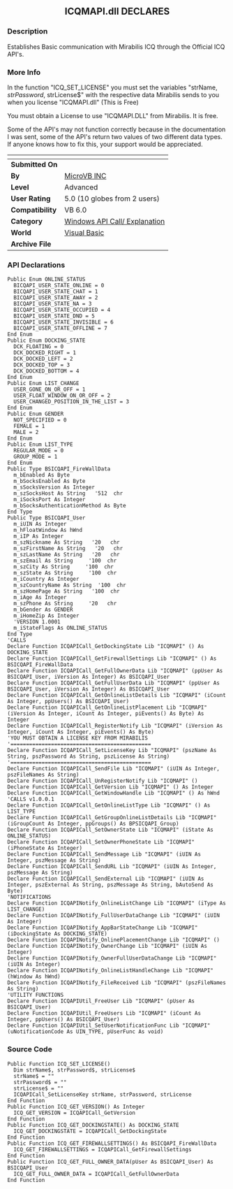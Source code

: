 ﻿<div align="center">

## ICQMAPI\.dll DECLARES


</div>

### Description

Establishes Basic communication with Mirabilis ICQ through the Official ICQ API's.
 
### More Info
 
In the function "ICQ_SET_LICENSE" you must set the variables "strName$, strPassword$, strLicense$" with the respective data Mirabilis sends to you when you license "ICQMAPI.dll" (This is Free)

You must obtain a License to use "ICQMAPI.DLL" from Mirabilis. It is free.

Some of the API's may not function correctly because in the documentation I was sent, some of the API's return two values of two different data types. If anyone knows how to fix this, your support would be appreciated.


<span>             |<span>
---                |---
**Submitted On**   |
**By**             |[MicroVB INC](https://github.com/Planet-Source-Code/PSCIndex/blob/master/ByAuthor/microvb-inc.md)
**Level**          |Advanced
**User Rating**    |5.0 (10 globes from 2 users)
**Compatibility**  |VB 6\.0
**Category**       |[Windows API Call/ Explanation](https://github.com/Planet-Source-Code/PSCIndex/blob/master/ByCategory/windows-api-call-explanation__1-39.md)
**World**          |[Visual Basic](https://github.com/Planet-Source-Code/PSCIndex/blob/master/ByWorld/visual-basic.md)
**Archive File**   |[](https://github.com/Planet-Source-Code/microvb-inc-icqmapi-dll-declares__1-12359/archive/master.zip)

### API Declarations

```
Public Enum ONLINE_STATUS
  BICQAPI_USER_STATE_ONLINE = 0
  BICQAPI_USER_STATE_CHAT = 1
  BICQAPI_USER_STATE_AWAY = 2
  BICQAPI_USER_STATE_NA = 3
  BICQAPI_USER_STATE_OCCUPIED = 4
  BICQAPI_USER_STATE_DND = 5
  BICQAPI_USER_STATE_INVISIBLE = 6
  BICQAPI_USER_STATE_OFFLINE = 7
End Enum
Public Enum DOCKING_STATE
  DCK_FLOATING = 0
  DCK_DOCKED_RIGHT = 1
  DCK_DOCKED_LEFT = 2
  DCK_DOCKED_TOP = 3
  DCK_DOCKED_BOTTOM = 4
End Enum
Public Enum LIST_CHANGE
  USER_GONE_ON_OR_OFF = 1
  USER_FLOAT_WINDOW_ON_OR_OFF = 2
  USER_CHANGED_POSITION_IN_THE_LIST = 3
End Enum
Public Enum GENDER
  NOT_SPECIFIED = 0
  FEMALE = 1
  MALE = 2
End Enum
Public Enum LIST_TYPE
  REGULAR_MODE = 0
  GROUP_MODE = 1
End Enum
Public Type BSICQAPI_FireWallData
  m_bEnabled As Byte
  m_bSocksEnabled As Byte
  m_sSocksVersion As Integer
  m_szSocksHost As String   '512  chr
  m_iSocksPort As Integer
  m_bSocksAuthenticationMethod As Byte
End Type
Public Type BSICQAPI_User
  m_iUIN As Integer
  m_hFloatWindow As hWnd
  m_iIP As Integer
  m_szNickname As String   '20   chr
  m_szFirstName As String   '20   chr
  m_szLastName As String   '20   chr
  m_szEmail As String     '100  chr
  m_szCity As String     '100  chr
  m_szState As String     '100  chr
  m_iCountry As Integer
  m_szCountryName As String  '100  chr
  m_szHomePage As String   '100  chr
  m_iAge As Integer
  m_szPhone As String     '20   chr
  m_bGender As GENDER
  m_iHomeZip As Integer
  'VERSION 1.0001
  m_iStateFlags As ONLINE_STATUS
End Type
'CALLS
Declare Function ICQAPICall_GetDockingState Lib "ICQMAPI" () As DOCKING_STATE
Declare Function ICQAPICall_GetFirewallSettings Lib "ICQMAPI" () As BSICQAPI_FireWallData
Declare Function ICQAPICall_GetFullOwnerData Lib "ICQMAPI" (ppUser As BSICQAPI_User, iVersion As Integer) As BSICQAPI_User
Declare Function ICQAPICall_GetFullUserData Lib "ICQMAPI" (ppUser As BSICQAPI_User, iVersion As Integer) As BSICQAPI_User
Declare Function ICQAPICall_GetOnlineListDetails Lib "ICQMAPI" (iCount As Integer, ppUsers() As BSICQAPI_User)
Declare Function ICQAPICall_GetOnlineListPlacement Lib "ICQMAPI" (iVersion As Integer, iCount As Integer, piEvents() As Byte) As Integer
Declare Function ICQAPICall_RegisterNotify Lib "ICQMAPI" (iVersion As Integer, iCount As Integer, piEvents() As Byte)
'YOU MUST OBTAIN A LICENSE KEY FROM MIRABILIS
'=============================================
Declare Function ICQAPICall_SetLicenseKey Lib "ICQMAPI" (pszName As String, pszPassword As String, pszLicense As String)
'=============================================
Declare Function ICQAPICall_SendFile Lib "ICQMAPI" (iUIN As Integer, pszFileNames As String)
Declare Function ICQAPICall_UnRegisterNotify Lib "ICQMAPI" ()
Declare Function ICQAPICall_GetVersion Lib "ICQMAPI" () As Integer
Declare Function ICQAPICall_GetWindowHandle Lib "ICQMAPI" () As hWnd
'CALLS v1.0.0.1
Declare Function ICQAPICall_GetOnlineListType Lib "ICQMAPI" () As LIST_TYPE
Declare Function ICQAPICall_GetGroupOnlineListDetails Lib "ICQMAPI" (iGroupCount As Integer, ppGroups() As BPSICQAPI_Group)
Declare Function ICQAPICall_SetOwnerState Lib "ICQMAPI" (iState As ONLINE_STATUS)
Declare Function ICQAPICall_SetOwnerPhoneState Lib "ICQMAPI" (iPhoneState As Integer)
Declare Function ICQAPICall_SendMessage Lib "ICQMAPI" (iUIN As Integer, pszMessage As String)
Declare Function ICQAPICall_SendURL Lib "ICQMAPI" (iUIN As Integer, pszMessage As String)
Declare Function ICQAPICall_SendExternal Lib "ICQMAPI" (iUIN As Integer, pszExternal As String, pszMessage As String, bAutoSend As Byte)
'NOTIFICATIONS
Declare Function ICQAPINotify_OnlineListChange Lib "ICQMAPI" (iType As LIST_CHANGE)
Declare Function ICQAPINotify_FullUserDataChange Lib "ICQMAPI" (iUIN As Integer)
Declare Function ICQAPINotify_AppBarStateChange Lib "ICQMAPI" (iDockingState As DOCKING_STATE)
Declare Function ICQAPINotify_OnlinePlacementChange Lib "ICQMAPI" ()
Declare Function ICQAPINotify_OwnerChange Lib "ICQMAPI" (iUIN As Integer)
Declare Function ICQAPINotify_OwnerFullUserDataChange Lib "ICQMAPI" (iUIN As Integer)
Declare Function ICQAPINotify_OnlineListHandleChange Lib "ICQMAPI" (hWindow As hWnd)
Declare Function ICQAPINotify_FileReceived Lib "ICQMAPI" (pszFileNames As String)
'UTILITY FUNCTIONS
Declare Function ICQAPIUtil_FreeUser Lib "ICQMAPI" (pUser As BSICQAPI_User)
Declare Function ICQAPIUtil_FreeUsers Lib "ICQMAPI" (iCount As Integer, ppUsers() As BSICQAPI_User)
Declare Function ICQAPIUtil_SetUserNotificationFunc Lib "ICQMAPI" (uNotificationCode As UIN_TYPE, pUserFunc As void)
```


### Source Code

```
Public Function ICQ_SET_LICENSE()
  Dim strName$, strPassword$, strLicense$
  strName$ = ""
  strPassword$ = ""
  strLicense$ = ""
  ICQAPICall_SetLicenseKey strName, strPassword, strLicense
End Function
Public Function ICQ_GET_VERSION() As Integer
  ICQ_GET_VERSION = ICQAPICall_GetVersion
End Function
Public Function ICQ_GET_DOCKINGSTATE() As DOCKING_STATE
  ICQ_GET_DOCKINGSTATE = ICQAPICall_GetDockingState
End Function
Public Function ICQ_GET_FIREWALLSETTINGS() As BSICQAPI_FireWallData
  ICQ_GET_FIREWALLSETTINGS = ICQAPICall_GetFirewallSettings
End Function
Public Function ICQ_GET_FULL_OWNER_DATA(pUser As BSICQAPI_User) As BSICQAPI_User
  ICQ_GET_FULL_OWNER_DATA = ICQAPICall_GetFullOwnerData
End Function
```

